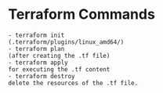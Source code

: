 # Terraform Commands
    - terraform init
    (.terraform/plugins/linux_amd64/)
    - terraform plan 
    (after creating the .tf file)
    - terraform apply
    for executing the .tf content
    - terraform destroy
    delete the resources of the .tf file.
